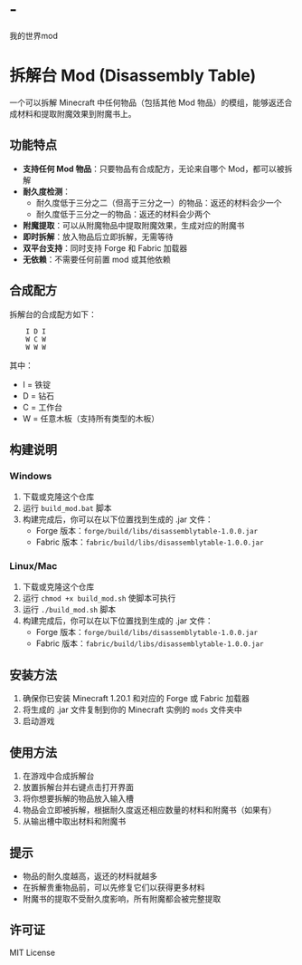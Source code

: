 # -
我的世界mod
# 拆解台 Mod (Disassembly Table)

一个可以拆解 Minecraft 中任何物品（包括其他 Mod 物品）的模组，能够返还合成材料和提取附魔效果到附魔书上。

## 功能特点

- **支持任何 Mod 物品**：只要物品有合成配方，无论来自哪个 Mod，都可以被拆解
- **耐久度检测**：
  - 耐久度低于三分之二（但高于三分之一）的物品：返还的材料会少一个
  - 耐久度低于三分之一的物品：返还的材料会少两个
- **附魔提取**：可以从附魔物品中提取附魔效果，生成对应的附魔书
- **即时拆解**：放入物品后立即拆解，无需等待
- **双平台支持**：同时支持 Forge 和 Fabric 加载器
- **无依赖**：不需要任何前置 mod 或其他依赖

## 合成配方

拆解台的合成配方如下：

        I D I  
	    W C W  
	    W W W 

其中：
- I = 铁锭
- D = 钻石
- C = 工作台
- W = 任意木板（支持所有类型的木板）

## 构建说明

### Windows

1. 下载或克隆这个仓库
2. 运行 `build_mod.bat` 脚本
3. 构建完成后，你可以在以下位置找到生成的 .jar 文件：
   - Forge 版本：`forge/build/libs/disassemblytable-1.0.0.jar`
   - Fabric 版本：`fabric/build/libs/disassemblytable-1.0.0.jar`

### Linux/Mac

1. 下载或克隆这个仓库
2. 运行 `chmod +x build_mod.sh` 使脚本可执行
3. 运行 `./build_mod.sh` 脚本
4. 构建完成后，你可以在以下位置找到生成的 .jar 文件：
   - Forge 版本：`forge/build/libs/disassemblytable-1.0.0.jar`
   - Fabric 版本：`fabric/build/libs/disassemblytable-1.0.0.jar`

## 安装方法

1. 确保你已安装 Minecraft 1.20.1 和对应的 Forge 或 Fabric 加载器
2. 将生成的 .jar 文件复制到你的 Minecraft 实例的 `mods` 文件夹中
3. 启动游戏

## 使用方法

1. 在游戏中合成拆解台
2. 放置拆解台并右键点击打开界面
3. 将你想要拆解的物品放入输入槽
4. 物品会立即被拆解，根据耐久度返还相应数量的材料和附魔书（如果有）
5. 从输出槽中取出材料和附魔书

## 提示

- 物品的耐久度越高，返还的材料就越多
- 在拆解贵重物品前，可以先修复它们以获得更多材料
- 附魔书的提取不受耐久度影响，所有附魔都会被完整提取

## 许可证

MIT License
